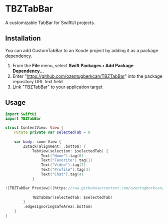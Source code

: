 # TBZTabBar

A customizable TabBar for SwiftUI projects.

## Installation

You can add CustomTabBar to an Xcode project by adding it as a package dependency.

1. From the **File** menu, select **Swift Packages › Add Package Dependency...**
2. Enter "https://github.com/ozentugberkcan/TBZTabBar" into the package repository URL text field
3. Link "TBZTabBar" to your application target

## Usage

```swift
import SwiftUI
import TBZTabBar

struct ContentView: View {
    @State private var selectedTab = 0
 
    var body: some View {
        ZStack(alignment: .bottom) {
            TabView(selection: $selectedTab) {
                Text("Home").tag(0)
                Text("Favorite").tag(1)
                Text("Video").tag(2)
                Text("Profile").tag(3)
                Text("Chat").tag(4)
            }

![TBZTabBar Preview]([https://raw.githubusercontent.com/ozentugberkcan/TBZTabBar/main/preview.png](https://raw.githubusercontent.com/ozentugberkcan/TBZTabBar/main/Ekran%20Resmi%202024-07-15%2020.44.09.png)
         
            TBZTabBar(selectedTab: $selectedTab)
        }
        .edgesIgnoringSafeArea(.bottom)
    }
}
